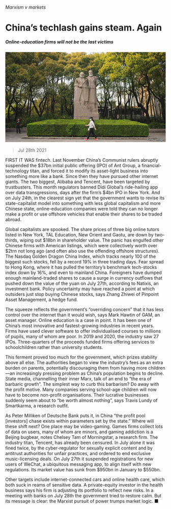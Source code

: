 ###### Marxism v markets

# China’s techlash gains steam. Again 

##### Online-education firms will not be the last victims 

![image](images/20210731_WBP002.jpg) 

> Jul 28th 2021 

FIRST IT WAS fintech. Last November China’s Communist rulers abruptly suspended the $37bn initial public offering (IPO) of Ant Group, a financial-technology titan, and forced it to modify its asset-light business into something more like a bank. Since then they have pursued other internet giants. The two biggest, Alibaba and Tencent, have been targeted by trustbusters. This month regulators banned Didi Global’s ride-hailing app over data transgressions, days after the firm’s $4bn IPO in New York. And on July 24th, in the clearest sign yet that the government wants to revise its state-capitalist model into something with less global capitalism and more Chinese state, online-education companies were told they can no longer make a profit or use offshore vehicles that enable their shares to be traded abroad.

Global capitalists are spooked. The share prices of three big online tutors listed in New York, TAL Education, New Orient and Gaotu, are down by two-thirds, wiping out $18bn in shareholder value. The panic has engulfed other Chinese firms with American listings, which were collectively worth over $2trn not long ago (and often also use the offending offshore structures). The Nasdaq Golden Dragon China Index, which tracks nearly 100 of the biggest such stocks, fell by a record 19% in three trading days. Fear spread to Hong Kong, where it has pulled the territory’s benchmark tech-stocks index down by 16%, and even to mainland China. Foreigners have dumped enough mainland-traded shares to cause a surge in currency outflows that pushed down the value of the yuan on July 27th, according to Natixis, an investment bank. Policy uncertainty may have reached a point at which outsiders just stop buying Chinese stocks, says Zhang Zhiwei of Pinpoint Asset Management, a hedge fund.


The squeeze reflects the government’s “overriding concern” that it has less control over the internet than it would wish, says Mark Hawtin of GAM, an asset manager. Online education is a case in point. It has been one of China’s most innovative and fastest-growing industries in recent years. Firms have used clever software to offer individualised courses to millions of pupils, many of whom are poor. In 2019 and 2020, the industry saw 27 IPOs. Three-quarters of the proceeds funded firms offering services to schoolchildren rather than university students.

This ferment proved too much for the government, which prizes stability above all else. The authorities began to view the industry’s fees as an extra burden on parents, potentially discouraging them from having more children—an increasingly pressing problem as China’s population begins to decline. State media, channelling their inner Marx, talk of an end to “the era of barbaric growth”. The simplest way to curb this barbarism? Do away with the profit motive. Many companies serving school-age children will now have to become non-profit organisations. Their lucrative businesses suddenly seem about to “be worth almost nothing”, says Travis Lundy of Smartkarma, a research outfit.

As Peter Milliken of Deutsche Bank puts it, in China “the profit pool [investors] chase exists within parameters set by the state.” Where will these shift next? One place may be video-gaming. Games firms collect lots of data on users, many of whom are minors, and gaming addiction is a Beijing bugbear, notes Chelsey Tam of Morningstar, a research firm. The industry titan, Tencent, has already been censured. In July alone it was fined twice, by the cyber-regulator for sexually explicit content and by antitrust authorities for unfair practices, and ordered to end exclusive music-licensing deals. On July 27th it suspended registrations for new users of WeChat, a ubiquitous messaging app, to align itself with new regulations. Its market value has sunk from $950bn in January to $550bn.

Other targets include internet-connected cars and online health care, which both suck in reams of sensitive data. A private-equity investor in the health business says his firm is adjusting its portfolio to reflect new risks. In a meeting with banks on July 28th the government tried to restore calm. But its message is clear: the Marxist pursuit of power trumps market logic. ■


